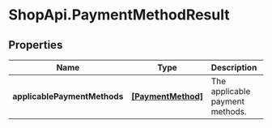 # ShopApi.PaymentMethodResult

## Properties
Name | Type | Description | Notes
------------ | ------------- | ------------- | -------------
**applicablePaymentMethods** | [**[PaymentMethod]**](PaymentMethod.md) | The applicable payment methods. | [optional] 


